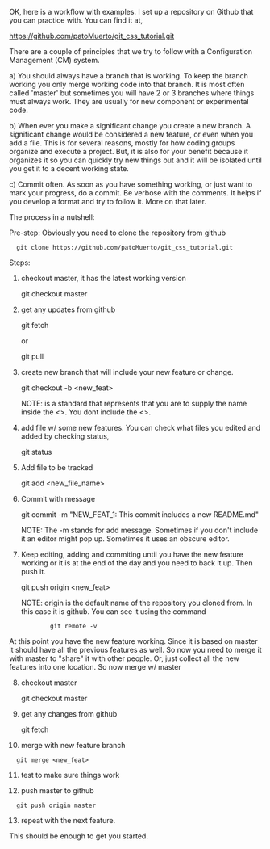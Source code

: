 
OK, here is a workflow with examples.  I set up a repository on Github that you can practice with.  You can find it at,

   https://github.com/patoMuerto/git_css_tutorial.git

There are a couple of principles that we try to follow with a Configuration Management (CM) system.  

   a) You should always have a branch that is working.  To keep the branch working you only merge working code into that branch.  It is most often called 'master' but sometimes you will have 2 or 3 branches where things must always work.  They are usually for new component or experimental code.

   b) When ever you make a significant change you create a new branch.  A significant change would be considered a new feature, or even when you add a file.  This is for several reasons, mostly for how coding groups organize and execute a project.  But, it is also for your benefit because it organizes it so you can quickly try new things out and it will be isolated until you get it to a decent working state.

   c) Commit often.  As soon as you have something working, or just want to mark your progress, do a commit.  Be verbose with the comments.  It helps if you develop a format and try to follow it.  More on that later.


The process in a nutshell:


   Pre-step:  Obviously you need to clone the repository from github

      git clone https://github.com/patoMuerto/git_css_tutorial.git

   Steps:
   1) checkout master,  it has the latest working version

      git checkout master

   2) get any updates from github

      git fetch

         or

      git pull

   3) create new branch that will include your new feature or change.

      git checkout -b <new_feat>

         NOTE: <xxxxxxx> is a standard that represents that you are
              to supply the name inside the <>.  You dont include the <>.

   4) add file w/ some new features.  You can check what files you 
   edited and added by checking status,

      git status

   5) Add file to be tracked

      git add <new_file_name>

   6) Commit with message

      git commit -m "NEW_FEAT_1: This commit includes a new README.md"

         NOTE: The -m stands for add message.  Sometimes if you don't include
               it an editor might pop up.  Sometimes it uses an obscure editor.

   7) Keep editing, adding and commiting until you have the new feature working
      or it is at the end of the day and you need to back it up.  Then push it.

      git push origin <new_feat>

         NOTE: origin is the default name of the repository you cloned from.
               In this case it is github.  You can see it using the command

                  git remote -v

   At this point you have the new feature working.  Since it is based on master
   it should have all the previous features as well.  So now you need to merge
   it with master to "share" it with other people.  Or, just collect all the
   new features into one location.  So now merge w/ master

   8) checkout master

      git checkout master

   9) get any changes from github

      git fetch

   10) merge with new feature branch

      git merge <new_feat>

   11) test to make sure things work

   12) push master to github

      git push origin master

   13) repeat with the next feature.


This should be enough to get you started.  

      

